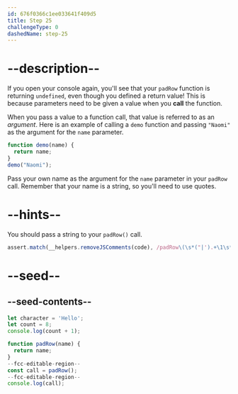 ```yaml
---
id: 676f0366c1ee033641f409d5
title: Step 25
challengeType: 0
dashedName: step-25
---
```


# --description--

If you open your console again, you'll see that your `padRow` function is returning `undefined`, even though you defined a return value! This is because parameters need to be given a value when you **call** the function.

When you pass a value to a function call, that value is referred to as an <dfn>argument</dfn>. Here is an example of calling a `demo` function and passing `"Naomi"` as the argument for the `name` parameter.

```js
function demo(name) {
  return name;
}
demo("Naomi");
```

Pass your own name as the argument for the `name` parameter in your `padRow` call. Remember that your name is a string, so you'll need to use quotes.


# --hints--

You should pass a string to your `padRow()` call.

```js
assert.match(__helpers.removeJSComments(code), /padRow\(\s*("|').+\1\s*\)/);
```


# --seed--

## --seed-contents--

```js
let character = 'Hello';
let count = 8;
console.log(count + 1);

function padRow(name) {
  return name;
}
--fcc-editable-region--
const call = padRow();
--fcc-editable-region--
console.log(call);
```
